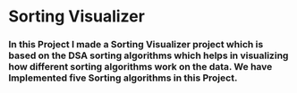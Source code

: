 <h1>Sorting Visualizer</h1>
<h3>In this Project I made a Sorting Visualizer project which is based on the DSA sorting algorithms which helps in visualizing how different sorting algorithms work on the data. We have Implemented five Sorting algorithms in this Project. </h3>

